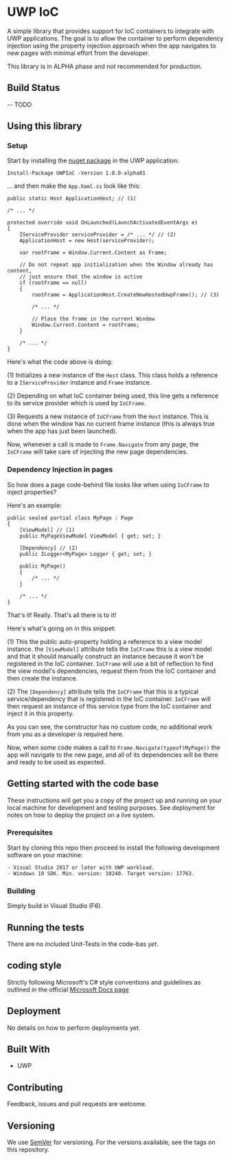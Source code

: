 # UWP IoC

A simple library that provides support for IoC containers to integrate with UWP applications. The goal is to allow the container to perform dependency injection using the property injection approach when the app navigates to new pages with minimal effort from the developer.

This library is in ALPHA phase and not recommended for production.

## Build Status

-- TODO

## Using this library

### Setup

Start by installing the [nuget package](https://www.nuget.org/packages/UWPIoC/1.0.0-alpha01) in the UWP application:

```
Install-Package UWPIoC -Version 1.0.0-alpha01
```

... and then make the ```App.Xaml.cs``` look like this:

```CSharp
public static Host ApplicationHost; // (1)

/* ... */

protected override void OnLaunched(LaunchActivatedEventArgs e)
{
    IServiceProvider serviceProvider = /* ... */ // (2)
    ApplicationHost = new Host(serviceProvider);

    var rootFrame = Window.Current.Content as Frame;

    // Do not repeat app initialization when the Window already has content,
    // just ensure that the window is active
    if (rootFrame == null)
    {
        rootFrame = ApplicationHost.CreateNewHostedUwpFrame(); // (3)

        /* ... */

        // Place the frame in the current Window
        Window.Current.Content = rootFrame;
    }

    /* ... */
}
```

Here's what the code above is doing:

(1) Initializes a new instance of the ```Host``` class. This class holds a reference to a ```IServiceProvider``` instance and ```Frame``` instance.

(2) Depending on what IoC container being used, this line gets a reference to its service provider which is used by ```IoCFrame```.

(3) Requests a new instance of ```IoCFrame``` from the ```Host``` instance. This is done when the window has no current frame instance (this is always true when the app has just been launched).

Now, whenever a call is made to ```Frame.Navigate``` from any page, the ```IoCFrame``` will take care of injecting the new page dependencies.

### Dependency Injection in pages

So how does a page code-behind file looks like when using ```IoCFrame``` to inject properties?

Here's an example:

```CSharp
public sealed partial class MyPage : Page
{
    [ViewModel] // (1)
    public MyPageViewModel ViewModel { get; set; }

    [Dependency] // (2)
    public ILogger<MyPage> Logger { get; set; }

    public MyPage()
    {
        /* ... */
    }

    /* ... */
}
```

That's it! Really. That's all there is to it!

Here's what's going on in this snippet:

(1) This the public auto-property holding a reference to a view model instance. the ```[ViewModel]``` attribute tells the ```IoCFrame``` this is a view model and that it should manually construct an instance because it won't be registered in the IoC container. ```IoCFrame``` will use a bit of reflection to find the view model's dependencies, request them from the IoC container and then create the instance.

(2) The ```[Dependency]``` attribute tells the ```IoCFrame``` that this is a typical service/dependency that is registered in the IoC container. ```IoCFrame``` will then request an instance of this service type from the IoC container and inject it in this property.

As you can see, the constructor has no custom code, no additional work from you as a developer is required here.

Now, when some code makes a call to ```Frame.Navigate(typeof(MyPage))``` the app will navigate to the new page, and all of its dependencies will be there and ready to be used as expected.

## Getting started with the code base

These instructions will get you a copy of the project up and running on your local machine for development and testing purposes. See deployment for notes on how to deploy the project on a live system.

### Prerequisites

Start by cloning this repo then proceed to install the following development software on your machine:

```
- Visual Studio 2017 or later with UWP workload.
- Windows 10 SDK. Min. version: 10240. Target version: 17763.
```

### Building

Simply build in Visual Studio (F6).

## Running the tests

There are no included Unit-Tests in the code-bas *yet*.

## coding style

Strictly following Microsoft's C# style conventions and guidelines as outlined in the official [Microsoft Docs page](https://docs.microsoft.com/en-us/dotnet/csharp/programming-guide/inside-a-program/coding-conventions)

## Deployment

No details on how to perform deployments yet.

## Built With

- UWP

## Contributing

Feedback, issues and pull requests are welcome.

## Versioning

We use [SemVer](http://semver.org/) for versioning. For the versions available, see the tags on this repository.
